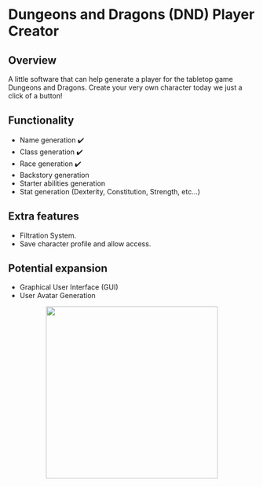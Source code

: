 # Dungeons and Dragons (DND) Player Creator
## Overview ##
A little software that can help generate a player for the tabletop game Dungeons and Dragons. Create your very own character today we just a click of a button!

## Functionality ##
- Name generation ✔️
- Class generation ✔️
- Race generation ✔️
- Backstory generation
- Starter abilities generation
- Stat generation (Dexterity, Constitution, Strength, etc...)

## Extra features ##
- Filtration System.
- Save character profile and allow access.

## Potential expansion ##
- Graphical User Interface (GUI)
- User Avatar Generation

<div align="center">
  <img height="350" src=https://artificialtwenty.com/wp-content/uploads/2024/08/dnd-2024-players-handbook.jpg?w=1024>
</div>
